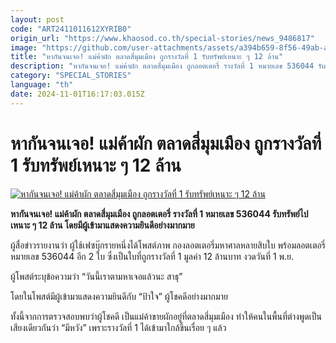 ```yaml
---
layout: post
code: "ART2411011612XYRIB0"
origin_url: "https://www.khaosod.co.th/special-stories/news_9486817"
image: "https://github.com/user-attachments/assets/a394b659-8f56-49ab-af81-93619a409b1e"
title: "หากันจนเจอ! แม่ค้าผัก ตลาดสี่มุมเมือง ถูกรางวัลที่ 1 รับทรัพย์เหนาะ ๆ 12 ล้าน"
description: "หากันจนเจอ! แม่ค้าผัก ตลาดสี่มุมเมือง ถูกลอตเตอรี่ รางวัลที่ 1 หมายเลข 536044 รับทรัพย์ไปเหนาะ ๆ 12 ล้าน โดยมีผู้เข้ามาแสดงความยินดีอย่างมากมาย"
category: "SPECIAL_STORIES"
language: "th"
date: 2024-11-01T16:17:03.015Z
---
```


# หากันจนเจอ! แม่ค้าผัก ตลาดสี่มุมเมือง ถูกรางวัลที่ 1 รับทรัพย์เหนาะ ๆ 12 ล้าน

[![หากันจนเจอ! แม่ค้าผัก ตลาดสี่มุมเมือง ถูกรางวัลที่ 1 รับทรัพย์เหนาะ ๆ 12 ล้าน](https://www.khaosod.co.th/wpapp/uploads/2024/11/sm.jpg "หากันจนเจอ! แม่ค้าผัก ตลาดสี่มุมเมือง ถูกรางวัลที่ 1 รับทรัพย์เหนาะ ๆ 12 ล้าน")](https://www.khaosod.co.th/wpapp/uploads/2024/11/sm.jpg)

**หากันจนเจอ! แม่ค้าผัก ตลาดสี่มุมเมือง ถูกลอตเตอรี่ รางวัลที่ 1 หมายเลข 536044 รับทรัพย์ไปเหนาะ ๆ 12 ล้าน โดยมีผู้เข้ามาแสดงความยินดีอย่างมากมาย**

ผู้สื่อข่าวรายงานว่า ผู้ใช้เฟซบุ๊กรายหนึ่งได้โพสต์ภาพ กองลอตเตอรี่มหาศาลหลายสิบใบ พร้อมลอตเตอรี่ หมายเลข 536044 อีก 2 ใบ ซึ่งเป็นใบที่ถูกรางวัลที่ 1 มูลค่า 12 ล้านบาท งวดวันที่ 1 พ.ย.

ผู้โพสต์ระบุข้อความว่า “วันนี้เราตามหาเจอแล้วนะ สาธุ”

โดยในโพสต์มีผู้เข้ามาแสดงความยินดีกับ “ป้าใจ” ผู้โชคดีอย่างมากมาย

ทั้งนี้จากการตรวจสอบพบว่าผู้โชคดี เป็นแม่ค้าขายผักอยู่ที่ตลาดสี่มุมเมือง ทำให้คนในพื้นที่ต่างพูดเป็นเสียงเดียวกันว่า “มีหวัง” เพราะรางวัลที่ 1 ได้เข้ามาใกล้ขึ้นเรื่อย ๆ แล้ว



